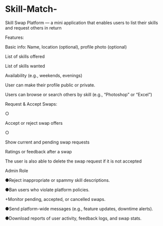 # Skill-Match-
Skill Swap Platform — a mini application that enables users to list their skills and request others in return

Features:

Basic info: Name, location (optional), profile photo (optional)

List of skills offered

List of skills wanted

Availability (e.g., weekends, evenings)

User can make their profile public or private.

Users can browse or search others by skill (e.g., “Photoshop” or “Excel”)

Request & Accept Swaps:

○

Accept or reject swap offers

○

Show current and pending swap requests

Ratings or feedback after a swap

The user is also able to delete the swap request if it is not accepted


Admin Role

●Reject inappropriate or spammy skill descriptions.

●Ban users who violate platform policies.

+Monitor pending, accepted, or cancelled swaps.

●Send platform-wide messages (e.g., feature updates, downtime alerts).

●Download reports of user activity, feedback logs, and swap stats.
